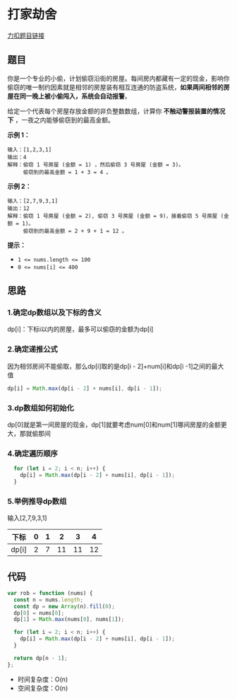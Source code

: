 # 打家劫舍

[力扣题目链接](https://leetcode.cn/problems/house-robber/)

## 题目

你是一个专业的小偷，计划偷窃沿街的房屋。每间房内都藏有一定的现金，影响你偷窃的唯一制约因素就是相邻的房屋装有相互连通的防盗系统，**如果两间相邻的房屋在同一晚上被小偷闯入，系统会自动报警**。

给定一个代表每个房屋存放金额的非负整数数组，计算你 **不触动警报装置的情况下** ，一夜之内能够偷窃到的最高金额。

**示例 1：**

```
输入：[1,2,3,1]
输出：4
解释：偷窃 1 号房屋 (金额 = 1) ，然后偷窃 3 号房屋 (金额 = 3)。
     偷窃到的最高金额 = 1 + 3 = 4 。
```

**示例 2：**

```
输入：[2,7,9,3,1]
输出：12
解释：偷窃 1 号房屋 (金额 = 2), 偷窃 3 号房屋 (金额 = 9)，接着偷窃 5 号房屋 (金额 = 1)。
     偷窃到的最高金额 = 2 + 9 + 1 = 12 。
```

**提示：**

- `1 <= nums.length <= 100`
- `0 <= nums[i] <= 400`

## 思路

### 1.确定dp数组以及下标的含义

dp[i]：下标i以内的房屋，最多可以偷窃的金额为dp[i]

### 2.确定递推公式

因为相邻房间不能偷取，那么dp[i]取的是dp[i - 2]+num[i]和dp[i -1]之间的最大值

~~~js
dp[i] = Math.max(dp[i - 2] + nums[i], dp[i - 1]);
~~~

### 3.dp数组如何初始化

dp[0]就是第一间房屋的现金，dp[1]就要考虑num[0]和num[1]哪间房屋的金额更大，那就偷那间

### 4.确定遍历顺序

~~~js
  for (let i = 2; i < n; i++) {
    dp[i] = Math.max(dp[i - 2] + nums[i], dp[i - 1]);
  }
~~~

### 5.举例推导dp数组

输入[2,7,9,3,1]

| 下标  | 0    | 1    | 2    | 3    | 4    |
| ----- | ---- | ---- | ---- | ---- | ---- |
| dp[i] | 2    | 7    | 11   | 11   | 12   |

## 代码

~~~js
var rob = function (nums) {
  const n = nums.length;
  const dp = new Array(n).fill(0);
  dp[0] = nums[0];
  dp[1] = Math.max(nums[0], nums[1]);

  for (let i = 2; i < n; i++) {
    dp[i] = Math.max(dp[i - 2] + nums[i], dp[i - 1]);
  }

  return dp[n - 1];
};
~~~

- 时间复杂度：O(n)
- 空间复杂度：O(n)